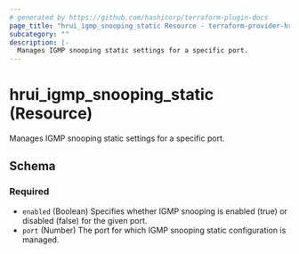 ```yaml
---
# generated by https://github.com/hashicorp/terraform-plugin-docs
page_title: "hrui_igmp_snooping_static Resource - terraform-provider-hrui"
subcategory: ""
description: |-
  Manages IGMP snooping static settings for a specific port.
---
```


# hrui_igmp_snooping_static (Resource)

Manages IGMP snooping static settings for a specific port.



<!-- schema generated by tfplugindocs -->
## Schema

### Required

- `enabled` (Boolean) Specifies whether IGMP snooping is enabled (true) or disabled (false) for the given port.
- `port` (Number) The port for which IGMP snooping static configuration is managed.
